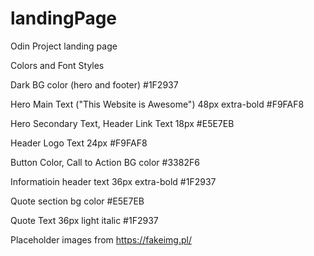 # landingPage

Odin Project landing page

Colors and Font Styles

Dark BG color (hero and footer)
#1F2937

Hero Main Text ("This Website is Awesome")
48px extra-bold #F9FAF8

Hero Secondary Text, Header Link Text
18px #E5E7EB

Header Logo Text
24px #F9FAF8

Button Color, Call to Action BG color
#3382F6

Informatioin header text
36px extra-bold #1F2937

Quote section bg color
#E5E7EB

Quote Text
36px light italic #1F2937

Placeholder images from https://fakeimg.pl/